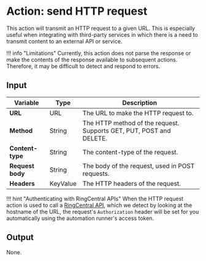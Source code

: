 # Action: send HTTP request

This action will transmit an HTTP request to a given URL. This is especially useful when integrating with third-party services in which there is a need to transmit content to an external API or service. 

!!! info "Limitations"
    Currently, this action does not parse the response or make the contents of the response available to subsequent actions. Therefore, it may be difficult to detect and respond to errors.

## Input

| Variable         | Type     | Description                                                         |
|------------------|----------|---------------------------------------------------------------------|
| **URL**          | URL      | The URL to make the HTTP request to.                                |
| **Method**       | String   | The HTTP method of the request. Supports GET, PUT, POST and DELETE. |
| **Content-type** | String   | The content-type of the request.                                    |
| **Request body** | String   | The body of the request, used in POST requests.                     |
| **Headers**      | KeyValue | The HTTP headers of the request.                                    |

!!! hint "Authenticating with RingCentral APIs"
    When the HTTP request action is used to call a [RingCentral API](https://developers.ringcentral.com/api-reference/), which we detect by looking at the hostname of the URL, the request's `Authorization` header will be set for you automatically using the automation runner's access token.

## Output

None.
